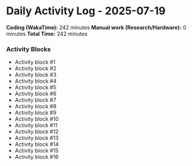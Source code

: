# Daily Activity Log - 2025-07-19

**Coding (WakaTime):** 242 minutes
**Manual work (Research/Hardware):** 0 minutes
**Total Time:** 242 minutes

### Activity Blocks
- Activity block #1
- Activity block #2
- Activity block #3
- Activity block #4
- Activity block #5
- Activity block #6
- Activity block #7
- Activity block #8
- Activity block #9
- Activity block #10
- Activity block #11
- Activity block #12
- Activity block #13
- Activity block #14
- Activity block #15
- Activity block #16
